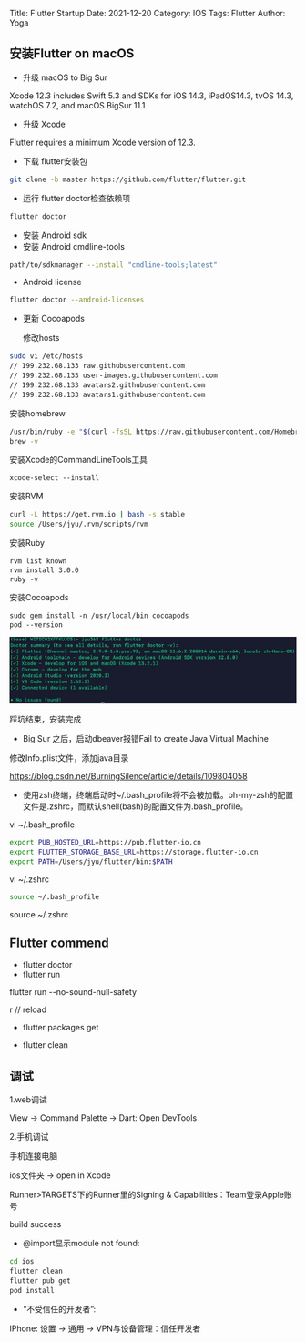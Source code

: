 Title: Flutter Startup
Date: 2021-12-20
Category: IOS
Tags: Flutter
Author: Yoga

## 安装Flutter on macOS

* 升级 macOS to Big Sur

Xcode 12.3 includes Swift 5.3 and SDKs for iOS 14.3, iPadOS14.3, tvOS 14.3, watchOS 7.2, and macOS BigSur 11.1

* 升级 Xcode

Flutter requires a minimum Xcode version of 12.3.

* 下载 flutter安装包
```bash
git clone -b master https://github.com/flutter/flutter.git
```
* 运行 flutter doctor检查依赖项
```bash
flutter doctor
```
* 安装 Android sdk
* 安装 Android cmdline-tools
```bash
path/to/sdkmanager --install "cmdline-tools;latest"
```
* Android license
```bash
flutter doctor --android-licenses
```
* 更新 Cocoapods

  修改hosts
```bash
sudo vi /etc/hosts
// 199.232.68.133 raw.githubusercontent.com
// 199.232.68.133 user-images.githubusercontent.com
// 199.232.68.133 avatars2.githubusercontent.com
// 199.232.68.133 avatars1.githubusercontent.com
```
安装homebrew
```bash
/usr/bin/ruby -e "$(curl -fsSL https://raw.githubusercontent.com/Homebrew/install/master/install)"
brew -v
```
  安装Xcode的CommandLineTools工具
```
xcode-select --install
```
  安装RVM
```bash
curl -L https://get.rvm.io | bash -s stable
source /Users/jyu/.rvm/scripts/rvm
```
  安装Ruby
```
rvm list known
rvm install 3.0.0
ruby -v
```
  安装Cocoapods
```
sudo gem install -n /usr/local/bin cocoapods
pod --version
```

![flutter](img/flutter1.jpeg)

踩坑结束，安装完成

* Big Sur 之后，启动dbeaver报错Fail to create Java Virtual Machine

修改Info.plist文件，添加java目录

https://blog.csdn.net/BurningSilence/article/details/109804058

* 使用zsh终端，终端启动时~/.bash_profile将不会被加载。oh-my-zsh的配置文件是.zshrc，而默认shell(bash)的配置文件为.bash_profile。

vi ~/.bash_profile
```bash
export PUB_HOSTED_URL=https://pub.flutter-io.cn
export FLUTTER_STORAGE_BASE_URL=https://storage.flutter-io.cn
export PATH=/Users/jyu/flutter/bin:$PATH
```

vi ~/.zshrc
```bash
source ~/.bash_profile
```
source ~/.zshrc

## Flutter commend

* flutter doctor
* flutter run

flutter run --no-sound-null-safety

r // reload

* flutter packages get 

* flutter clean

## 调试

1.web调试

View -> Command Palette -> Dart: Open DevTools

2.手机调试

手机连接电脑

ios文件夹 -> open in Xcode

Runner>TARGETS下的Runner里的Signing & Capabilities：Team登录Apple账号

build success

* @import显示module not found:

```bash
cd ios
flutter clean
flutter pub get
pod install
```

* “不受信任的开发者”:

IPhone: 设置 -> 通用 -> VPN与设备管理：信任开发者